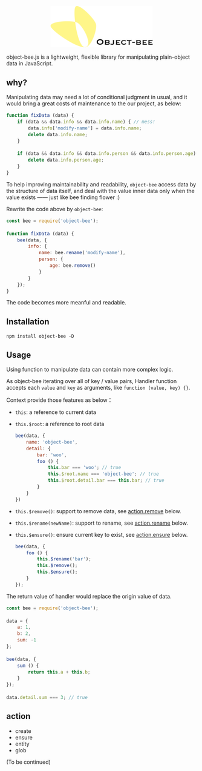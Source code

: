 <p align="center">
    <img src="/icon/logo.png" width="270" />
</p>

object-bee.js is a lightweight, flexible library for manipulating plain-object data in JavaScript.

## why?

Manipulating data may need a lot of conditional judgment in usual, and it would bring a great costs of maintenance to the our project, as below:

```javascript
function fixData (data) {
    if (data && data.info && data.info.name) { // mess!
        data.info['modify-name'] = data.info.name;
        delete data.info.name;
    }

    if (data && data.info && data.info.person && data.info.person.age) { // mess!
        delete data.info.person.age;
    }
}
```

To help improving maintainability and readability, `object-bee` access data by the structure of data itself, and deal with the value inner data only when the value exists —— just like bee finding flower :)

Rewrite the code above by `object-bee`:

```javascript
const bee = require('object-bee');

function fixData (data) {
    bee(data, {
        info: {
            name: bee.rename('modify-name'),
            person: {
                age: bee.remove()
            }
        }
    });
}
```

The code becomes more meanful and readable.

## Installation

```
npm install object-bee -D
```

## Usage

Using function to manipulate data can contain more complex logic.

As object-bee iterating over all of key / value pairs, Handler function accepts each `value` and `key` as arguments, like `function (value, key) {}`.

Context provide those features as below：

- `this`: a reference to current data
- `this.$root`: a reference to root data

    ```javascript
    bee(data, {
        name: 'object-bee',
        detail: {
            bar: 'woo',
            foo () {
                this.bar === 'woo'; // true
                this.$root.name === 'object-bee'; // true
                this.$root.detail.bar === this.bar; // true
            }
        }
    })
    ```

- `this.$remove()`: support to remove data, see [action.remove]() below.
- `this.$rename(newName)`: support to rename, see [action.rename]() below.
- `this.$ensure()`: ensure current key to exist, see [action.ensure]() below.

    ```javascript
    bee(data, {
        foo () {
            this.$rename('bar');
            this.$remove();
            this.$ensure();
        }
    });
    ```

The return value of handler would replace the origin value of data.

```javascript
const bee = require('object-bee');

data = {
    a: 1,
    b: 2,
    sum: -1
};

bee(data, {
    sum () {
        return this.a + this.b;
    }
});

data.detail.sum === 3; // true
```

## action

- create
- ensure
- entity
- glob

(To be continued)
